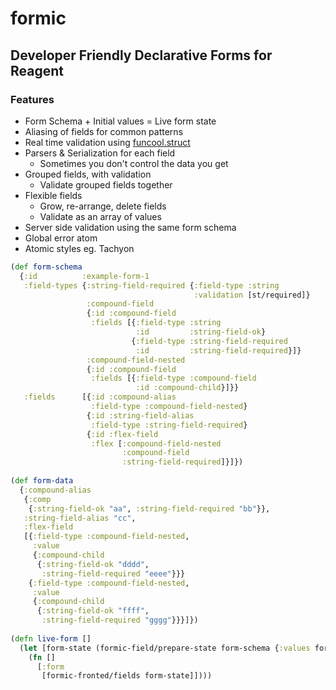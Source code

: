 # formic

## Developer Friendly Declarative Forms for Reagent

### Features

* Form Schema + Initial values = Live form state
* Aliasing of fields for common patterns
* Real time validation using [funcool.struct](http://funcool.github.io/struct/latest/)
* Parsers & Serialization for each field
  - Sometimes you don't control the data you get
* Grouped fields, with validation
  - Validate grouped fields together
* Flexible fields
  - Grow, re-arrange, delete fields
  - Validate as an array of values
* Server side validation using the same form schema
* Global error atom
* Atomic styles eg. Tachyon


``` cljs
(def form-schema
  {:id          :example-form-1
   :field-types {:string-field-required {:field-type :string
                                         :validation [st/required]}
                 :compound-field
                 {:id :compound-field
                  :fields [{:field-type :string
                            :id         :string-field-ok}
                           {:field-type :string-field-required
                            :id         :string-field-required}]}
                 :compound-field-nested
                 {:id :compound-field
                  :fields [{:field-type :compound-field
                            :id :compound-child}]}}
   :fields      [{:id :compound-alias
                  :field-type :compound-field-nested}
                 {:id :string-field-alias
                  :field-type :string-field-required}
                 {:id :flex-field
                  :flex [:compound-field-nested 
                         :compound-field 
                         :string-field-required]}]})
                         
(def form-data
  {:compound-alias
   {:comp
    {:string-field-ok "aa", :string-field-required "bb"}},
   :string-field-alias "cc",
   :flex-field
   [{:field-type :compound-field-nested,
     :value
     {:compound-child
      {:string-field-ok "dddd",
       :string-field-required "eeee"}}}
    {:field-type :compound-field-nested,
     :value
     {:compound-child
      {:string-field-ok "ffff",
       :string-field-required "gggg"}}}]})
                      
(defn live-form []
  (let [form-state (formic-field/prepare-state form-schema {:values form-values})]
    (fn []
      [:form
       [formic-fronted/fields form-state]])))
```
